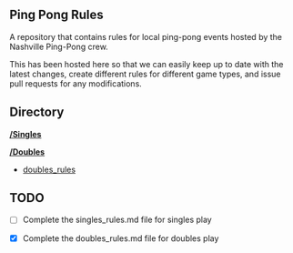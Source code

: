 ## Ping Pong Rules

A repository that contains rules for local ping-pong events hosted by the Nashville Ping-Pong crew. 

This has been hosted here so that we can easily keep up to date with the latest changes, create different rules for different game types, and issue pull requests for any modifications. 


## Directory

[**/Singles**](https://github.com/metova/ping-pong-rules)

[**/Doubles**](https://github.com/metova/ping-pong-rules)

- [doubles_rules](https://github.com/metova/ping-pong-rules)


## TODO

- [ ] Complete the singles_rules.md file for singles play
- [x] Complete the doubles_rules.md file for doubles play


